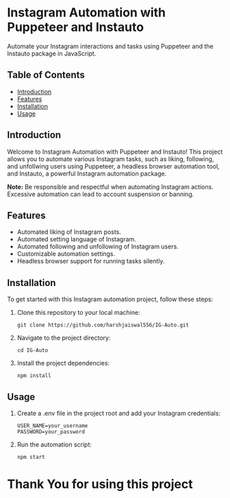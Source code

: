 # Instagram Automation with Puppeteer and Instauto

Automate your Instagram interactions and tasks using Puppeteer and the Instauto package in JavaScript.

## Table of Contents

- [Introduction](#introduction)
- [Features](#features)
- [Installation](#installation)
- [Usage](#usage)

## Introduction

Welcome to Instagram Automation with Puppeteer and Instauto! This project allows you to automate various Instagram tasks, such as liking, following, and unfollwing users using Puppeteer, a headless browser automation tool, and Instauto, a powerful Instagram automation package.

**Note:** Be responsible and respectful when automating Instagram actions. Excessive automation can lead to account suspension or banning.

## Features

- Automated liking of Instagram posts.
- Automated setting language of Instagram.
- Automated following and unfollowing of Instagram users.
- Customizable automation settings.
- Headless browser support for running tasks silently.

## Installation

To get started with this Instagram automation project, follow these steps:

1. Clone this repository to your local machine:

   ```
   git clone https://github.com/harshjaiswal556/IG-Auto.git
   ```

2. Navigate to the project directory:

   ```
   cd IG-Auto
   ```

3. Install the project dependencies:

   ```
   npm install
   ```

## Usage

1. Create a .env file in the project root and add your Instagram credentials:

   ```
   USER_NAME=your_username
   PASSWORD=your_password
   ```

2. Run the automation script:

   ```
   npm start
   ```

# Thank You for using this project
